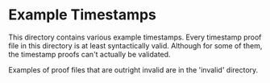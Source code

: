 # Example Timestamps

This directory contains various example timestamps. Every timestamp proof file
in this directory is at least syntactically valid. Although for some of them,
the timestamp proofs can't actually be validated.

Examples of proof files that are outright invalid are in the 'invalid'
directory.

